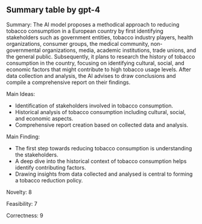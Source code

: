 ## Summary table by gpt-4
Summary: 
The AI model proposes a methodical approach to reducing tobacco consumption in a European country by first identifying stakeholders such as government entities, tobacco industry players, health organizations, consumer groups, the medical community, non-governmental organizations, media, academic institutions, trade unions, and the general public. Subsequently, it plans to research the history of tobacco consumption in the country, focusing on identifying cultural, social, and economic factors that might contribute to high tobacco usage levels. After data collection and analysis, the AI advises to draw conclusions and compile a comprehensive report on their findings.

Main Ideas: 
- Identification of stakeholders involved in tobacco consumption.
- Historical analysis of tobacco consumption including cultural, social, and economic aspects.
- Comprehensive report creation based on collected data and analysis.

Main Finding: 
- The first step towards reducing tobacco consumption is understanding the stakeholders.
- A deep dive into the historical context of tobacco consumption helps identify contributing factors.
- Drawing insights from data collected and analysed is central to forming a tobacco reduction policy.

Novelty: 8

Feasibility: 7

Correctness: 9